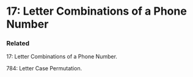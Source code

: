 # 17: Letter Combinations of a Phone Number

### Related
17: Letter Combinations of a Phone Number.

784: Letter Case Permutation.